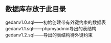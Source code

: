 ## 数据库存放于此目录

gedanv1.0.sql——初始创建带有外键约束的数据表  
gedanv1.1.sql——phpmyadmin导出的表结构  
gedanv1.2.sql——导出的表结构待外键约束